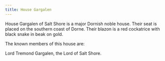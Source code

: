 ```yaml
---
title: House Gargalen
---
```


 House Gargalen of Salt Shore is a major Dornish noble house. Their seat is placed on the southern coast of Dorne. Their blazon is a red cockatrice with black snake in beak on gold.

The known members of this house are:

Lord Tremond Gargalen, the Lord of Salt Shore.


